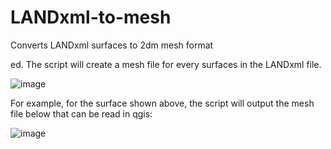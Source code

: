 # LANDxml-to-mesh
Converts LANDxml surfaces to 2dm mesh format

ed.
The script will create a mesh file for every surfaces in the LANDxml file.

![image](https://github.com/Q-R-B/LANDxml-to-mesh/assets/103583383/acf3cb9e-b26d-47e8-b425-7442b9923074)

For example, for the surface shown above, the script will output the mesh file below that can be read in qgis:

![image](https://github.com/Q-R-B/LANDxml-to-mesh/assets/103583383/48fd5134-b5c1-4add-ad43-f0c877f9227d)
